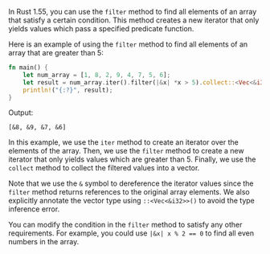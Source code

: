 In Rust 1.55, you can use the `filter` method to find all elements of an array that satisfy a certain condition. This method creates a new iterator that only yields values which pass a specified predicate function.

Here is an example of using the `filter` method to find all elements of an array that are greater than 5:

```rust
fn main() {
    let num_array = [1, 8, 2, 9, 4, 7, 5, 6];
    let result = num_array.iter().filter(|&x| *x > 5).collect::<Vec<&i32>>();
    println!("{:?}", result);
}
```

Output:
```
[&8, &9, &7, &6]
```

In this example, we use the `iter` method to create an iterator over the elements of the array. Then, we use the `filter` method to create a new iterator that only yields values which are greater than 5. Finally, we use the `collect` method to collect the filtered values into a vector.

Note that we use the `&` symbol to dereference the iterator values since the `filter` method returns references to the original array elements. We also explicitly annotate the vector type using `::<Vec<&i32>>()` to avoid the type inference error.

You can modify the condition in the `filter` method to satisfy any other requirements. For example, you could use `|&x| x % 2 == 0` to find all even numbers in the array.